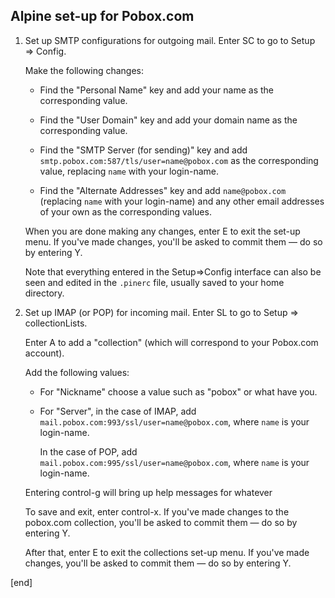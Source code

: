 ## Alpine set-up for Pobox.com

1. Set up SMTP configurations for outgoing mail. Enter SC to go to Setup => Config.

   Make the following changes:

   * Find the "Personal Name" key and add your name as the corresponding value.

   * Find the "User Domain" key and add your domain name as the corresponding value.

   * Find the "SMTP Server (for sending)" key and add `smtp.pobox.com:587/tls/user=name@pobox.com` as the corresponding value, replacing `name` with your login-name.

   * Find the "Alternate Addresses" key and add `name@pobox.com` (replacing `name` with your login-name) and any other email addresses of your own as the corresponding values.

   When you are done making any changes, enter E to exit the set-up menu. If you've made changes, you'll be asked to commit them — do so by entering Y.

   Note that everything entered in the Setup=>Config interface can also be seen and edited in the `.pinerc` file, usually saved to your home directory.

2. Set up IMAP (or POP) for incoming mail. Enter SL to go to Setup => collectionLists.

   Enter A to add a "collection" (which will correspond to your Pobox.com account).

   Add the following values:

   * For "Nickname" choose a value such as "pobox" or what have you.
 
   * For "Server", in the case of IMAP, add `mail.pobox.com:993/ssl/user=name@pobox.com`, where `name` is your login-name.
 
     In the case of POP, add `mail.pobox.com:995/ssl/user=name@pobox.com`, where `name` is your login-name.

   Entering control-g will bring up help messages for whatever 

   To save and exit, enter control-x. If you've made changes to the pobox.com collection, you'll be asked to commit them — do so by entering Y. 

   After that, enter E to exit the collections set-up menu. If you've made changes, you'll be asked to commit them — do so by entering Y.

[end]
